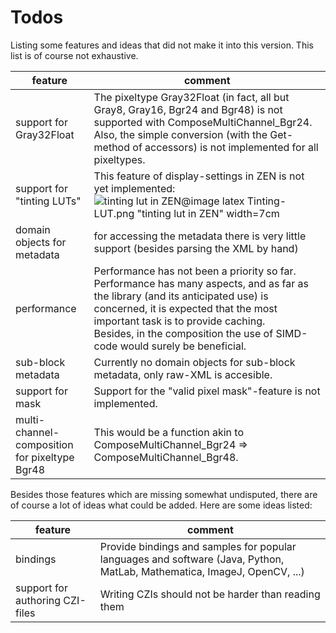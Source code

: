 ﻿Todos
======

Listing some features and ideas that did not make it into this version. This list is of course not exhaustive.

 feature                     |  comment
 --------------------------- | --------
 support for Gray32Float     | The pixeltype Gray32Float (in fact, all but Gray8, Gray16, Bgr24 and Bgr48) is not supported with ComposeMultiChannel_Bgr24.<br>Also, the simple conversion (with the Get-method of accessors) is not implemented for all pixeltypes.
 support for "tinting LUTs"  | This feature of display-settings in ZEN is not yet implemented:<br>![tinting lut in ZEN](../_static/images/Tinting-LUT.png "")@image latex Tinting-LUT.png "tinting lut in ZEN" width=7cm
 domain objects for metadata | for accessing the metadata there is very little support (besides parsing the XML by hand)
 performance                 | Performance has not been a priority so far. Performance has many aspects, and as far as the library (and its anticipated use) is concerned, it is expected that the most important task is to provide caching.<br>Besides, in the composition the use of SIMD-code would surely be beneficial. 
 sub-block metadata          | Currently no domain objects for sub-block metadata, only raw-XML is accesible.
 support for mask			 | Support for the "valid pixel mask"-feature is not implemented.
 multi-channel-composition<br>for pixeltype Bgr48 | This would be a function akin to ComposeMultiChannel_Bgr24 ⇒ ComposeMultiChannel_Bgr48.

Besides those features which are missing somewhat undisputed, there are of course a lot of ideas what could be added.
Here are some ideas listed:

 feature                        |  comment
 ------------------------------ | --------
 bindings                       | Provide bindings and samples for popular languages and software (Java, Python, MatLab, Mathematica, ImageJ, OpenCV, ...)
 support for authoring CZI-files| Writing CZIs should not be harder than reading them